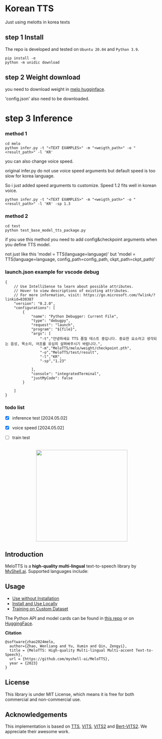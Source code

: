 

# Korean TTS

Just using melotts in korea texts

## step 1 Install 
The repo is developed and tested on `Ubuntu 20.04` and `Python 3.9`.

```
pip install -e 
python -m unidic download
```

## step 2 Weight download
you need to download weight in [melo hugginface](https://huggingface.co/myshell-ai/MeloTTS-Korean/tree/main).

'config.json' also need to be downloaded.


# step 3 Inference

### method 1
```
cd melo
python infer.py -t "<TEXT EXAMPLES>" -m "<weigth_path>" -o "<result_path>" -l 'KR'
```

you can also change voice speed.

original infer.py do not use voice speed arguments but default speed is too slow for korea language.

So i just added speed arguments to customize. Speed 1.2 fits well in korean voice.

```
python infer.py -t "<TEXT EXAMPLES>" -m "<weigth_path>" -o "<result_path>" -l 'KR' -sp 1.3
```

### method 2
```
cd test
python test_base_model_tts_package.py
```

if you use this method you need to add config&checkpoint arguments when you define TTS model.

not just like this 'model = TTS(language=language)' but 'model = TTS(language=language, config_path=config_path, ckpt_path=ckpt_path)'

### launch.json example for vscode debug 
```
{
    // Use IntelliSense to learn about possible attributes.
    // Hover to view descriptions of existing attributes.
    // For more information, visit: https://go.microsoft.com/fwlink/?linkid=830387
    "version": "0.2.0",
    "configurations": [
        {
            "name": "Python Debugger: Current File",
            "type": "debugpy",
            "request": "launch",
            "program": "${file}",
            "args": [
                "-t","안녕하세요 TTS 품질 테스트 중입니다. 중요한 요소라고 생각되는 음성, 목소리, 어조를 유심히 살펴봐주시기 바랍니다.",
                "-m","MeloTTS/melo/weight/checkpoint.pth",
                "-o","MeloTTS/test/result",
                "-l","KR",
                "-sp","1.23"

            ],
            "console": "integratedTerminal",
            "justMyCode": false
        }

    ]
}
```


### todo list
* [X] inference test  [2024.05.02]
* [X] voice speed  [2024.05.02]
* [ ] train test



<div align="center">
  <div>&nbsp;</div>
  <img src="logo.png" width="300"/> 
</div>

## Introduction
MeloTTS is a **high-quality multi-lingual** text-to-speech library by [MyShell.ai](https://myshell.ai). Supported languages include:

## Usage
- [Use without Installation](docs/quick_use.md)
- [Install and Use Locally](docs/install.md)
- [Training on Custom Dataset](docs/training.md)

The Python API and model cards can be found in [this repo](https://github.com/myshell-ai/MeloTTS/blob/main/docs/install.md#python-api) or on [HuggingFace](https://huggingface.co/myshell-ai).

**Citation**
```
@software{zhao2024melo,
  author={Zhao, Wenliang and Yu, Xumin and Qin, Zengyi},
  title = {MeloTTS: High-quality Multi-lingual Multi-accent Text-to-Speech},
  url = {https://github.com/myshell-ai/MeloTTS},
  year = {2023}
}
```

## License

This library is under MIT License, which means it is free for both commercial and non-commercial use.

## Acknowledgements

This implementation is based on [TTS](https://github.com/coqui-ai/TTS), [VITS](https://github.com/jaywalnut310/vits), [VITS2](https://github.com/daniilrobnikov/vits2) and [Bert-VITS2](https://github.com/fishaudio/Bert-VITS2). We appreciate their awesome work.
